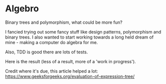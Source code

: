 # Algebro
Binary trees and polymorphism, what could be more fun?

I fancied trying out some fancy stuff like design patterns, polymorphism and binary trees. 
I also wanted to start working towards a long held dream of mine - making a computer do algebra for me.

Also, TDD is good there are lots of tests.

Here is the result (less of a result, more of a 'work in progress').

Credit where it's due, this article helped a lot: https://www.geeksforgeeks.org/evaluation-of-expression-tree/
